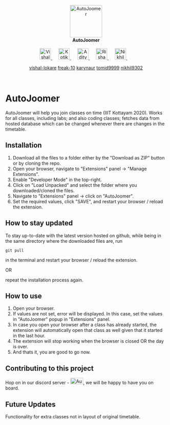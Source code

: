 <p align="center">
  <img src="https://github.com/vishal-lokare/AutoJoomer/blob/main/icon.png?raw=true" alt="AutoJoomer" width="100" height="100" > <br>
  <b>AutoJoomer</b>
  <br><br>
  <a href="https://github.com/vishal-lokare"><img src="https://avatars.githubusercontent.com/u/31512838?v=4" alt="Vishal Lokare" width="35" height="35" > </a> &nbsp;&nbsp;&nbsp;&nbsp;
  <a href="https://github.com/freak-10"><img src="https://avatars.githubusercontent.com/u/62661394?v=4" alt="Kotikalapudi Sumanth" width="35" height="35" > </a> &nbsp;&nbsp;&nbsp;&nbsp;
  <a href="https://github.com/karynaur"><img src="https://avatars.githubusercontent.com/u/25678782?v=4" alt="Aditya Srinivas Menon" width="35" height="35" > </a> &nbsp;&nbsp;&nbsp;&nbsp;
  <a href="https://github.com/tomid9999"><img src="https://avatars.githubusercontent.com/u/28211612?v=4" alt="Rishabh Srivastava" width="35" height="35" > </a> &nbsp;&nbsp;&nbsp;&nbsp;
  <a href="https://github.com/nikhil9302"><img src="https://avatars.githubusercontent.com/u/74824711?v=4" alt="Nikhil Menon" width="35" height="35" > </a> &nbsp;&nbsp;&nbsp;&nbsp;
  
  <br>
  
  <p align="center">
    <a href="https://github.com/vishal-lokare">vishal-lokare</a>   <a href="https://github.com/freak-10">freak-10</a>    <a href="https://github.com/karynaur">karynaur</a>    <a href="https://github.com/tomid9999">tomid9999</a>   <a href="https://github.com/nikhil9302">nikhil9302</a>
  </p>
  <br>
</p>

# AutoJoomer
AutoJoomer will help you join classes on time (IIIT Kottayam 2020). Works for all classes, including labs; and also coding classes; fetches data from hosted database which can be changed whenever there are changes in the timetable.

## Installation
1. Download all the files to a folder either by the "Download as ZIP" button or by cloning the repo.
2. Open your browser, navigate to "Extensions" panel -> "Manage Extensions".
3. Enable "Developer Mode" in the top-right.
4. Click on "Load Unpacked" and select the folder where you downloaded/cloned the files.
5. Navigate to "Extensions" panel -> click on "AutoJoomer".
6. Set the required values, click "SAVE", and restart your browser / reload the extension.

## How to stay updated
To stay up-to-date with the latest version hosted on github, while being in the same directory where the downloaded files are, run
```
git pull
``` 
in the terminal and restart your browser / reload the extension.

OR

repeat the installation process again.

## How to use
1. Open your browser.
2. If values are not set, error will be displayed. In this case, set the values in "AutoJoomer" popup in "Extensions" panel.
3. In case you open your browser after a class has already started, the extension will automatically open that class as well given that it started in the last hour.
4. The extension will stop working when the browser is closed OR the day is over.
5. And thats it, you are good to go now.

## Contributing to this project
<p>Hop on in our discord server - <a href="https://discord.gg/AXsjAWzj"><img src="https://logos-world.net/wp-content/uploads/2020/12/Discord-Logo.png" alt="AutoJoomer Discord" width="40" height="20"></a>, we will be happy to have you on board.</p>


## Future Updates
Functionality for extra classes not in layout of original timetable.
